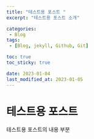 ```yaml
---
title: "테스트용 포스트 "
excerpt: "테스트용 포스트 소개"

categories:
 - Blog
tags:
 - [Blog, jekyll, Github, Git]

toc: true
toc_sticky: true

date: 2023-01-04
last_modified_at: 2023-01-05
---
```


# 테스트용 포스트

테스트용 포스트의 내용 부분

## 
